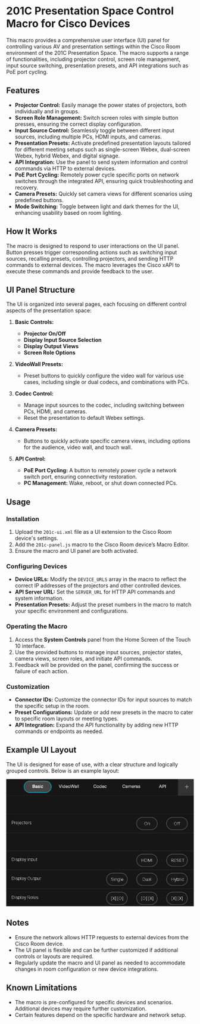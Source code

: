 # 201C Presentation Space Control Macro for Cisco Devices

This macro provides a comprehensive user interface (UI) panel for controlling various AV and presentation settings within the Cisco Room environment of the 201C Presentation Space. The macro supports a range of functionalities, including projector control, screen role management, input source switching, presentation presets, and API integrations such as PoE port cycling.

## Features

- **Projector Control:** Easily manage the power states of projectors, both individually and in groups.
- **Screen Role Management:** Switch screen roles with simple button presses, ensuring the correct display configuration.
- **Input Source Control:** Seamlessly toggle between different input sources, including multiple PCs, HDMI inputs, and cameras.
- **Presentation Presets:** Activate predefined presentation layouts tailored for different meeting setups such as single-screen Webex, dual-screen Webex, hybrid Webex, and digital signage.
- **API Integration:** Use the panel to send system information and control commands via HTTP to external devices.
- **PoE Port Cycling:** Remotely power cycle specific ports on network switches through the integrated API, ensuring quick troubleshooting and recovery.
- **Camera Presets:** Quickly set camera views for different scenarios using predefined buttons.
- **Mode Switching:** Toggle between light and dark themes for the UI, enhancing usability based on room lighting.

## How It Works

The macro is designed to respond to user interactions on the UI panel. Button presses trigger corresponding actions such as switching input sources, recalling presets, controlling projectors, and sending HTTP commands to external devices. The macro leverages the Cisco xAPI to execute these commands and provide feedback to the user.

## UI Panel Structure

The UI is organized into several pages, each focusing on different control aspects of the presentation space:

1. **Basic Controls:**
    - **Projector On/Off**
    - **Display Input Source Selection**
    - **Display Output Views**
    - **Screen Role Options**

2. **VideoWall Presets:**
    - Preset buttons to quickly configure the video wall for various use cases, including single or dual codecs, and combinations with PCs.

3. **Codec Control:**
    - Manage input sources to the codec, including switching between PCs, HDMI, and cameras.
    - Reset the presentation to default Webex settings.

4. **Camera Presets:**
    - Buttons to quickly activate specific camera views, including options for the audience, video wall, and touch wall.

5. **API Control:**
    - **PoE Port Cycling:** A button to remotely power cycle a network switch port, ensuring connectivity restoration.
    - **PC Management:** Wake, reboot, or shut down connected PCs.

## Usage

### Installation

1. Upload the `201c-ui.xml` file as a UI extension to the Cisco Room device's settings.
2. Add the `201c-panel.js` macro to the Cisco Room device’s Macro Editor.
3. Ensure the macro and UI panel are both activated.

### Configuring Devices

- **Device URLs:** Modify the `DEVICE_URLS` array in the macro to reflect the correct IP addresses of the projectors and other controlled devices.
- **API Server URL:** Set the `SERVER_URL` for HTTP API commands and system information.
- **Presentation Presets:** Adjust the preset numbers in the macro to match your specific environment and configurations.

### Operating the Macro

1. Access the **System Controls** panel from the Home Screen of the Touch 10 interface.
2. Use the provided buttons to manage input sources, projector states, camera views, screen roles, and initiate API commands.
3. Feedback will be provided on the panel, confirming the success or failure of each action.

### Customization

- **Connector IDs:** Customize the connector IDs for input sources to match the specific setup in the room.
- **Preset Configurations:** Update or add new presets in the macro to cater to specific room layouts or meeting types.
- **API Integration:** Expand the API functionality by adding new HTTP commands or endpoints as needed.

## Example UI Layout

The UI is designed for ease of use, with a clear structure and logically grouped controls. Below is an example layout:

![201c UI](201c-ui.png)

## Notes

- Ensure the network allows HTTP requests to external devices from the Cisco Room device.
- The UI panel is flexible and can be further customized if additional controls or layouts are required.
- Regularly update the macro and UI panel as needed to accommodate changes in room configuration or new device integrations.

## Known Limitations

- The macro is pre-configured for specific devices and scenarios. Additional devices may require further customization.
- Certain features depend on the specific hardware and network setup.
